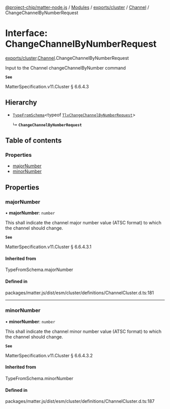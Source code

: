 [@project-chip/matter-node.js](../README.md) / [Modules](../modules.md) / [exports/cluster](../modules/exports_cluster.md) / [Channel](../modules/exports_cluster.Channel.md) / ChangeChannelByNumberRequest

# Interface: ChangeChannelByNumberRequest

[exports/cluster](../modules/exports_cluster.md).[Channel](../modules/exports_cluster.Channel.md).ChangeChannelByNumberRequest

Input to the Channel changeChannelByNumber command

**`See`**

MatterSpecification.v11.Cluster § 6.6.4.3

## Hierarchy

- [`TypeFromSchema`](../modules/exports_tlv.md#typefromschema)\<typeof [`TlvChangeChannelByNumberRequest`](../modules/exports_cluster.Channel.md#tlvchangechannelbynumberrequest)\>

  ↳ **`ChangeChannelByNumberRequest`**

## Table of contents

### Properties

- [majorNumber](exports_cluster.Channel.ChangeChannelByNumberRequest.md#majornumber)
- [minorNumber](exports_cluster.Channel.ChangeChannelByNumberRequest.md#minornumber)

## Properties

### majorNumber

• **majorNumber**: `number`

This shall indicate the channel major number value (ATSC format) to which the channel should change.

**`See`**

MatterSpecification.v11.Cluster § 6.6.4.3.1

#### Inherited from

TypeFromSchema.majorNumber

#### Defined in

packages/matter.js/dist/esm/cluster/definitions/ChannelCluster.d.ts:181

___

### minorNumber

• **minorNumber**: `number`

This shall indicate the channel minor number value (ATSC format) to which the channel should change.

**`See`**

MatterSpecification.v11.Cluster § 6.6.4.3.2

#### Inherited from

TypeFromSchema.minorNumber

#### Defined in

packages/matter.js/dist/esm/cluster/definitions/ChannelCluster.d.ts:187
